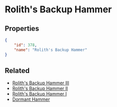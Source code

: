 # Rolith's Backup Hammer

<no description available>

## Properties

```json
{
    "id": 378,
    "name": "Rolith's Backup Hammer"
}
```

## Related

- [Rolith's Backup Hammer III](../items/21219-rolith-s-backup-hammer-iii.md)
- [Rolith's Backup Hammer II](../items/21218-rolith-s-backup-hammer-ii.md)
- [Rolith's Backup Hammer I](../items/21217-rolith-s-backup-hammer-i.md)
- [Dormant Hammer](../items/21222-dormant-hammer.md)

